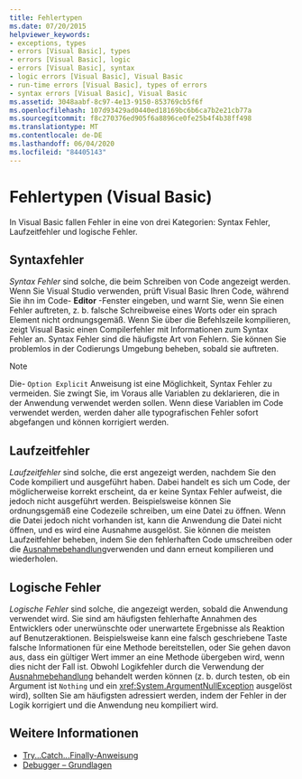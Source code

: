 ```yaml
---
title: Fehlertypen
ms.date: 07/20/2015
helpviewer_keywords:
- exceptions, types
- errors [Visual Basic], types
- errors [Visual Basic], logic
- errors [Visual Basic], syntax
- logic errors [Visual Basic], Visual Basic
- run-time errors [Visual Basic], types of errors
- syntax errors [Visual Basic], Visual Basic
ms.assetid: 3048aabf-8c97-4e13-9150-853769cb5f6f
ms.openlocfilehash: 107d93429ad0440ed18169bc6b6ca7b2e21cb77a
ms.sourcegitcommit: f8c270376ed905f6a8896ce0fe25b4f4b38ff498
ms.translationtype: MT
ms.contentlocale: de-DE
ms.lasthandoff: 06/04/2020
ms.locfileid: "84405143"
---
```

# <a name="error-types-visual-basic"></a>Fehlertypen (Visual Basic)
In Visual Basic fallen Fehler in eine von drei Kategorien: Syntax Fehler, Laufzeitfehler und logische Fehler.

## <a name="syntax-errors"></a>Syntaxfehler
 *Syntax Fehler* sind solche, die beim Schreiben von Code angezeigt werden. Wenn Sie Visual Studio verwenden, prüft Visual Basic Ihren Code, während Sie ihn im Code- **Editor** -Fenster eingeben, und warnt Sie, wenn Sie einen Fehler auftreten, z. b. falsche Schreibweise eines Worts oder ein sprach Element nicht ordnungsgemäß. Wenn Sie über die Befehlszeile kompilieren, zeigt Visual Basic einen Compilerfehler mit Informationen zum Syntax Fehler an. Syntax Fehler sind die häufigste Art von Fehlern. Sie können Sie problemlos in der Codierungs Umgebung beheben, sobald sie auftreten.

> [!NOTE]
> Die- `Option Explicit` Anweisung ist eine Möglichkeit, Syntax Fehler zu vermeiden. Sie zwingt Sie, im Voraus alle Variablen zu deklarieren, die in der Anwendung verwendet werden sollen. Wenn diese Variablen im Code verwendet werden, werden daher alle typografischen Fehler sofort abgefangen und können korrigiert werden.

## <a name="run-time-errors"></a>Laufzeitfehler
 *Laufzeitfehler* sind solche, die erst angezeigt werden, nachdem Sie den Code kompiliert und ausgeführt haben. Dabei handelt es sich um Code, der möglicherweise korrekt erscheint, da er keine Syntax Fehler aufweist, die jedoch nicht ausgeführt werden. Beispielsweise können Sie ordnungsgemäß eine Codezeile schreiben, um eine Datei zu öffnen. Wenn die Datei jedoch nicht vorhanden ist, kann die Anwendung die Datei nicht öffnen, und es wird eine Ausnahme ausgelöst. Sie können die meisten Laufzeitfehler beheben, indem Sie den fehlerhaften Code umschreiben oder die [Ausnahmebehandlung](../../language-reference/statements/try-catch-finally-statement.md)verwenden und dann erneut kompilieren und wiederholen.
  
## <a name="logic-errors"></a>Logische Fehler
 *Logische Fehler* sind solche, die angezeigt werden, sobald die Anwendung verwendet wird. Sie sind am häufigsten fehlerhafte Annahmen des Entwicklers oder unerwünschte oder unerwartete Ergebnisse als Reaktion auf Benutzeraktionen. Beispielsweise kann eine falsch geschriebene Taste falsche Informationen für eine Methode bereitstellen, oder Sie gehen davon aus, dass ein gültiger Wert immer an eine Methode übergeben wird, wenn dies nicht der Fall ist. Obwohl Logikfehler durch die Verwendung der [Ausnahmebehandlung](../../language-reference/statements/try-catch-finally-statement.md) behandelt werden können (z. b. durch testen, ob ein Argument ist `Nothing` und ein <xref:System.ArgumentNullException> ausgelöst wird), sollten Sie am häufigsten adressiert werden, indem der Fehler in der Logik korrigiert und die Anwendung neu kompiliert wird.

## <a name="see-also"></a>Weitere Informationen

- [Try...Catch...Finally-Anweisung](../../language-reference/statements/try-catch-finally-statement.md)
- [Debugger – Grundlagen](/visualstudio/debugger/debugger-feature-tour)

